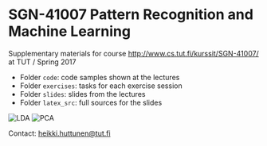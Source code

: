 # SGN-41007 Pattern Recognition and Machine Learning
Supplementary materials for course http://www.cs.tut.fi/kurssit/SGN-41007/ at TUT / Spring 2017

* Folder `code`: code samples shown at the lectures
* Folder `exercises`: tasks for each exercise session
* Folder `slides`: slides from the lectures
* Folder `latex_src`: full sources for the slides

![LDA](http://www.cs.tut.fi/courses/SGN-41007/Multiclass%20LDA.png)
![PCA](http://www.cs.tut.fi/courses/SGN-41007/PCA.png)

Contact: heikki.huttunen@tut.fi
